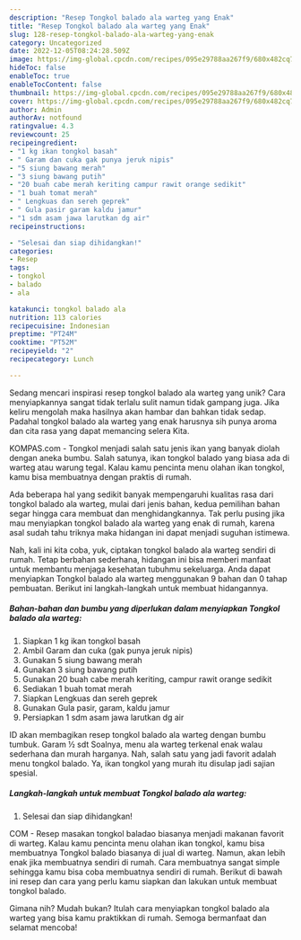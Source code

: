 ```yaml
---
description: "Resep Tongkol balado ala warteg yang Enak"
title: "Resep Tongkol balado ala warteg yang Enak"
slug: 128-resep-tongkol-balado-ala-warteg-yang-enak
category: Uncategorized
date: 2022-12-05T08:24:28.509Z
image: https://img-global.cpcdn.com/recipes/095e29788aa267f9/680x482cq70/tongkol-balado-ala-warteg-foto-resep-utama.jpg
hideToc: false
enableToc: true
enableTocContent: false
thumbnail: https://img-global.cpcdn.com/recipes/095e29788aa267f9/680x482cq70/tongkol-balado-ala-warteg-foto-resep-utama.jpg
cover: https://img-global.cpcdn.com/recipes/095e29788aa267f9/680x482cq70/tongkol-balado-ala-warteg-foto-resep-utama.jpg
author: Admin
authorAv: notfound
ratingvalue: 4.3
reviewcount: 25
recipeingredient:
- "1 kg ikan tongkol basah"
- " Garam dan cuka gak punya jeruk nipis"
- "5 siung bawang merah"
- "3 siung bawang putih"
- "20 buah cabe merah keriting campur rawit orange sedikit"
- "1 buah tomat merah"
- " Lengkuas dan sereh geprek"
- " Gula pasir garam kaldu jamur"
- "1 sdm asam jawa larutkan dg air"
recipeinstructions:

- "Selesai dan siap dihidangkan!"
categories:
- Resep
tags:
- tongkol
- balado
- ala

katakunci: tongkol balado ala 
nutrition: 113 calories
recipecuisine: Indonesian
preptime: "PT24M"
cooktime: "PT52M"
recipeyield: "2"
recipecategory: Lunch

---
```





Sedang mencari inspirasi resep tongkol balado ala warteg yang unik? Cara menyiapkannya sangat tidak terlalu sulit namun tidak gampang juga. Jika keliru mengolah maka hasilnya akan hambar dan bahkan tidak sedap. Padahal tongkol balado ala warteg yang enak harusnya sih punya aroma dan cita rasa yang dapat memancing selera Kita.





KOMPAS.com - Tongkol menjadi salah satu jenis ikan yang banyak diolah dengan aneka bumbu. Salah satunya, ikan tongkol balado yang biasa ada di warteg atau warung tegal. Kalau kamu pencinta menu olahan ikan tongkol, kamu bisa membuatnya dengan praktis di rumah.

Ada beberapa hal yang sedikit banyak mempengaruhi kualitas rasa dari tongkol balado ala warteg, mulai dari jenis bahan, kedua pemilihan bahan segar hingga cara membuat dan menghidangkannya. Tak perlu pusing jika mau menyiapkan tongkol balado ala warteg yang enak di rumah, karena asal sudah tahu triknya maka hidangan ini dapat menjadi suguhan istimewa.






Nah, kali ini kita coba, yuk, ciptakan tongkol balado ala warteg sendiri di rumah. Tetap berbahan sederhana, hidangan ini bisa memberi manfaat untuk membantu menjaga kesehatan tubuhmu sekeluarga. Anda dapat menyiapkan Tongkol balado ala warteg menggunakan 9 bahan dan 0 tahap pembuatan. Berikut ini langkah-langkah untuk membuat hidangannya.

<!--inarticleads1-->

##### Bahan-bahan dan bumbu yang diperlukan dalam menyiapkan Tongkol balado ala warteg:

1. Siapkan 1 kg ikan tongkol basah
1. Ambil  Garam dan cuka (gak punya jeruk nipis)
1. Gunakan 5 siung bawang merah
1. Gunakan 3 siung bawang putih
1. Gunakan 20 buah cabe merah keriting, campur rawit orange sedikit
1. Sediakan 1 buah tomat merah
1. Siapkan  Lengkuas dan sereh geprek
1. Gunakan  Gula pasir, garam, kaldu jamur
1. Persiapkan 1 sdm asam jawa larutkan dg air


ID akan membagikan resep tongkol balado ala warteg dengan bumbu tumbuk. Garam ½ sdt Soalnya, menu ala warteg terkenal enak walau sederhana dan murah harganya. Nah, salah satu yang jadi favorit adalah menu tongkol balado. Ya, ikan tongkol yang murah itu disulap jadi sajian spesial. 

<!--inarticleads2-->

##### Langkah-langkah untuk membuat Tongkol balado ala warteg:


1. Selesai dan siap dihidangkan!

COM - Resep masakan tongkol baladao biasanya menjadi makanan favorit di warteg. Kalau kamu pencinta menu olahan ikan tongkol, kamu bisa membuatnya Tongkol balado biasanya di jual di warteg. Namun, akan lebih enak jika membuatnya sendiri di rumah. Cara membuatnya sangat simple sehingga kamu bisa coba membuatnya sendiri di rumah. Berikut di bawah ini resep dan cara yang perlu kamu siapkan dan lakukan untuk membuat tongkol balado. 

Gimana nih? Mudah bukan? Itulah cara menyiapkan tongkol balado ala warteg yang bisa kamu praktikkan di rumah. Semoga bermanfaat dan selamat mencoba!
